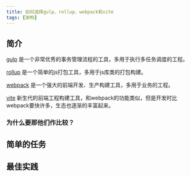 ```yaml
---
title: 如何选择gulp、rollup、webpack和vite
tags: [架构]
---
```


## 简介

[gulp](https://gulpjs.com/) 是一个非常优秀的事务管理流程的工具，多用于执行多任务调度的工程。

[rollup](https://rollupjs.org/guide/en/) 是一个简单的js打包工具，多用于js库类的打包构建。

[webpack](https://webpack.docschina.org/) 是一个强大的前端开发、生产构建工具，多用于业务的工程。

[vite](https://vitejs.dev/) 新生代的前端工程构建工具，和webpack的功能类似，但是开发时比webpack要快许多，生态也逐渐的丰富起来。

### 为什么要那他们作比较？

## 简单的任务

## 最佳实践
